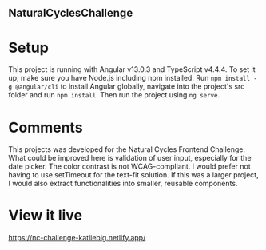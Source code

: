 ## NaturalCyclesChallenge

# Setup

This project is running with Angular v13.0.3 and TypeScript v4.4.4. To set it up, make sure you have Node.js including npm installed. Run `npm install -g @angular/cli` to install Angular globally, navigate into the project's src folder and run `npm install`. Then run the project using `ng serve`.

# Comments

This projects was developed for the Natural Cycles Frontend Challenge.
What could be improved here is validation of user input, especially for the date picker. The color contrast is not WCAG-compliant. I would prefer not having to use setTimeout for the text-fit solution. If this was a larger project, I would also extract functionalities into smaller, reusable components.

# View it live

https://nc-challenge-katliebig.netlify.app/
